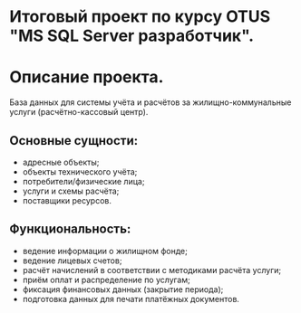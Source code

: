 # Итоговый проект по курсу OTUS "MS SQL Server разработчик".

# Описание проекта.
База данных для системы учёта и расчётов за жилищно-коммунальные услуги (расчётно-кассовый центр).

## Основные сущности:
* адресные объекты;
* объекты технического учёта;
* потребители/физические лица;
* услуги и схемы расчёта;
* поставщики ресурсов.
	
## Функциональность:
* ведение информации о жилищном фонде;
* ведение лицевых счетов;
* расчёт начислений в соответствии с методиками расчёта услуги;
* приём оплат и распределение по услугам;
* фиксация финансовых данных (закрытие периода);
* подготовка данных для печати платёжных документов.
